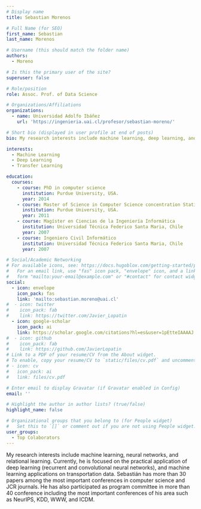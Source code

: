 ```yaml
---
# Display name
title: Sebastian Morenos

# Full Name (for SEO)
first_name: Sebastian
last_name: Morenos

# Username (this should match the folder name)
authors:
  - Moreno

# Is this the primary user of the site?
superuser: false

# Role/position
role: Assoc. Prof. of Data Science

# Organizations/Affiliations
organizations:
  - name: Universidad Adolfo Ibáñez
    url: 'https://ingenieria.uai.cl/profesor/sebastian-moreno/'

# Short bio (displayed in user profile at end of posts)
bio: My research interests include machine learning, deep learning, and transfer learning.

interests:
  - Machine Learning
  - Deep Learning
  - Transfer Learning

education:
  courses:
    - course: PhD in computer science
      institution: Purdue University, USA.
      year: 2014
    - course: Master of Science in Computer Science concentration Statistics
      institution: Purdue University, USA.
      year: 2011
    - course: Magíster en Ciencias de la Ingeniería Informática
      institution: Universidad Técnica Federico Santa Maria, Chile
      year: 2007
    - course: Ingeniero Civil Informático
      institution: Universidad Técnica Federico Santa Maria, Chile
      year: 2007

# Social/Academic Networking
# For available icons, see: https://docs.hugoblox.com/getting-started/page-builder/#icons
#   For an email link, use "fas" icon pack, "envelope" icon, and a link in the
#   form "mailto:your-email@example.com" or "#contact" for contact widget.
social:
  - icon: envelope
    icon_pack: fas
    link: 'mailto:sebastian.moreno@uai.cl'
#  - icon: twitter
#    icon_pack: fab
#    link: https://twitter.com/Javier_Lopatin
  - icon: google-scholar
    icon_pack: ai
    link: https://scholar.google.com/citations?hl=es&user=1pEtteIAAAAJ
#  - icon: github
#    icon_pack: fab
#    link: https://github.com/JavierLopatin
# Link to a PDF of your resume/CV from the About widget.
# To enable, copy your resume/CV to `static/files/cv.pdf` and uncomment the lines below.
# - icon: cv
#   icon_pack: ai
#   link: files/cv.pdf

# Enter email to display Gravatar (if Gravatar enabled in Config)
email: ''

# Highlight the author in author lists? (true/false)
highlight_name: false

# Organizational groups that you belong to (for People widget)
#   Set this to `[]` or comment out if you are not using People widget.
user_groups:
  - Top Colaborators
---
```


My research interests include machine learning, neural networks, and relational learning.  Currently, he is focused on the practical application of deep learning (recurrent and convolutional neural networks), and machine learning applications on transportation data. Sebastián has more than 30 papers among the most important conferences in computer science and JCR journals. He has also participated as program committee in more than 40 conference including the most important conferences of his area such as NeurIPS, KDD, WWW, and ICDM.